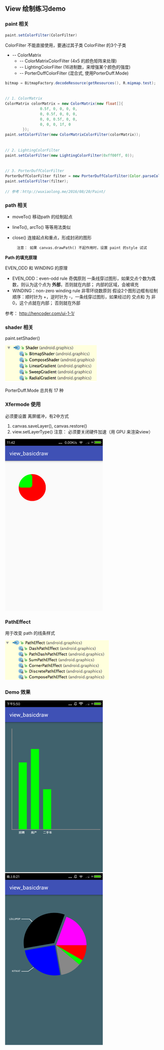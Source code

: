 ## View 绘制练习demo

### paint 相关
```java
paint.setColorFilter(ColorFilter)
```
ColorFilter 不能直接使用，要通过其子类
ColorFilter 的3个子类
+ -- ColorMatrix
    + -- ColorMatrixColorFilter (4x5 的颜色矩阵来处理)
    + -- LightingColorFilter (16进制数，来增强某个颜色的强度)
    + -- PorterDuffColorFilter (混合式, 使用PorterDuff.Mode)

```java
bitmap = BitmapFactory.decodeResource(getResources(), R.mipmap.test);


// 1. ColorMatrix
ColorMatrix colorMatrix = new ColorMatrix(new float[]{
                0.5f, 0, 0, 0, 0,
                0, 0.5f, 0, 0, 0,
                0, 0, 0.5f, 0, 0,
                0, 0, 0, 1f, 0
        });
paint.setColorFilter(new ColorMatrixColorFilter(colorMatrix));


// 2. LightingColorFilter
paint.setColorFilter(new LightingColorFilter(0xff00ff, 0));


// 3. PorterDuffColorFilter
PorterDuffColorFilter filter = new PorterDuffColorFilter(Color.parseColor("#22ff00"), PorterDuff.Mode.SRC_OUT);
paint.setColorFilter(filter);

// 参考：http://wuxiaolong.me/2016/08/20/Paint/
```

### path 相关
* moveTo() 移动path 的绘制起点
* lineTo(), arcTo() 等等用法类似
* close() 连接起点和重点，形成封闭的图形


        注意： 如果 canvas.drawPath() 不起作用时，设置 paint 的style 试试

**Path 的填充原理**

EVEN_ODD 和 WINDING 的原理

* EVEN_ODD：even-odd rule 奇偶原则
一条线穿过图形，如果交点个数为偶数，则认为这个点为 **外部**，否则就在内部；
内部的区域，会被填充
* WINDING：non-zero winding rule 非零环绕数原则
假设2个图形边框有绘制顺序：顺时针为 +，逆时针为 -，一条线穿过图形，如果经过的 交点和 为 非0，这个点就在内部； 否则就在外部

参考：
http://hencoder.com/ui-1-1/

### shader 相关
paint.setShader()

<img src="screenshot/image_shader.png" width="300" height="120"/>

PorterDuff.Mode 总共有 17 种

### Xfermode 使用
必须要设置 离屏缓冲，有2中方式
1. canvas.saveLayer(), canvas.restore()
2. view.setLayerType()
注意：
    必须要关闭硬件加速（用 GPU 来渲染view）

<img src="screenshot/device-2017-09-19-114248.png" width="320" height="560" />

### PathEffect
用于改变 path 的线条样式

<img src="screenshot/patheffect.png" width="340" height="130" />


### Demo 效果
<img src="screenshot/device-2017-09-18-175153.png" width="320" height="560" />      <img src="screenshot/device-2017-09-18-202215.png" width="320" height="560" />